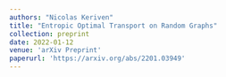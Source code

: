 ```yaml
---
authors: "Nicolas Keriven"
title: "Entropic Optimal Transport on Random Graphs"
collection: preprint
date: 2022-01-12
venue: 'arXiv Preprint'
paperurl: 'https://arxiv.org/abs/2201.03949'
---
```

